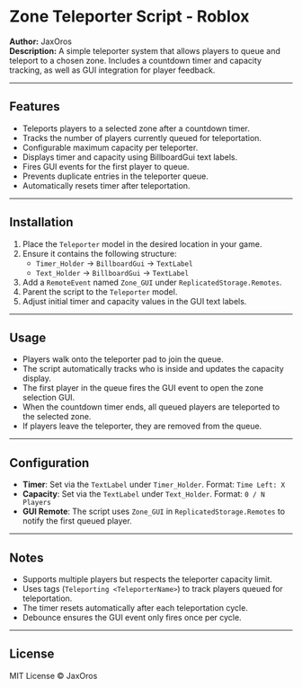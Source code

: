 # Zone Teleporter Script - Roblox

**Author:** JaxOros  
**Description:** A simple teleporter system that allows players to queue and teleport to a chosen zone. Includes a countdown timer and capacity tracking, as well as GUI integration for player feedback.

---

## Features

- Teleports players to a selected zone after a countdown timer.
- Tracks the number of players currently queued for teleportation.
- Configurable maximum capacity per teleporter.
- Displays timer and capacity using BillboardGui text labels.
- Fires GUI events for the first player to queue.
- Prevents duplicate entries in the teleporter queue.
- Automatically resets timer after teleportation.

---

## Installation

1. Place the `Teleporter` model in the desired location in your game.
2. Ensure it contains the following structure:
    - `Timer_Holder` → `BillboardGui` → `TextLabel`
    - `Text_Holder` → `BillboardGui` → `TextLabel`
3. Add a `RemoteEvent` named `Zone_GUI` under `ReplicatedStorage.Remotes`.
4. Parent the script to the `Teleporter` model.
5. Adjust initial timer and capacity values in the GUI text labels.

---

## Usage

- Players walk onto the teleporter pad to join the queue.
- The script automatically tracks who is inside and updates the capacity display.
- The first player in the queue fires the GUI event to open the zone selection GUI.
- When the countdown timer ends, all queued players are teleported to the selected zone.
- If players leave the teleporter, they are removed from the queue.

---

## Configuration

- **Timer**: Set via the `TextLabel` under `Timer_Holder`. Format: `Time Left: X`
- **Capacity**: Set via the `TextLabel` under `Text_Holder`. Format: `0 / N Players`
- **GUI Remote**: The script uses `Zone_GUI` in `ReplicatedStorage.Remotes` to notify the first queued player.

---

## Notes

- Supports multiple players but respects the teleporter capacity limit.
- Uses tags (`Teleporting <TeleporterName>`) to track players queued for teleportation.
- The timer resets automatically after each teleportation cycle.
- Debounce ensures the GUI event only fires once per cycle.

---

## License

MIT License © JaxOros
